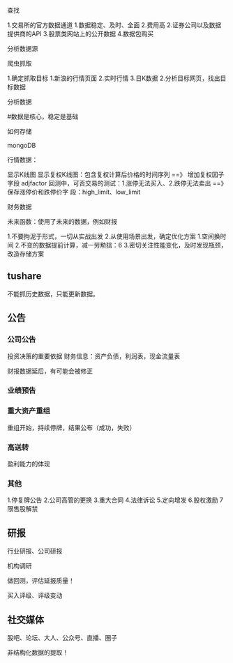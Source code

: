 
查找

1.交易所的官方数据通道
    1.数据稳定、及时、全面
    2.费用高
2.证券公司以及数据提供商的API
3.股票类网站上的公开数据
4.数据包购买

分析数据源

爬虫抓取

1.确定抓取目标
    1.新浪的行情页面
    2.实时行情
    3.日K数据
2.分析目标网页，找出目标数据

分析数据

#数据是核心，稳定是基础

如何存储

mongoDB

行情数据：

显示K线图
显示复权K线图：包含复权计算后价格的时间序列  ==》 增加复权因子字段 adjfactor
回测中，可否交易的测试：1.涨停无法买入、2.跌停无法卖出  ==》 保存涨停价和跌停价字 段：high_limit、low_limit

财务数据

未来函数：使用了未来的数据，例如财报

1.不要拘泥于形式，一切从实战出发
2.从使用场景出发，确定优化方案
    1.空间换时间
    2.不变的数据提前计算，减一劳勲狺：6
3.密切关注性能变化，及时发现瓶颈，改造存储方案

## tushare

不能抓历史数据，只能更新数据。

## 公告

### 公司公告

投资决策的重要依据
财务信息：资产负债，利润表，现金流量表

财报数据延后，有可能会被修正

### 业绩预告

### 重大资产重组

重组开始，持续停牌，结果公布（成功，失败）

### 高送转

盈利能力的体现

### 其他

1.停复牌公告
2.公司高管的更换
3.重大合同
4.法律诉讼
5.定向增发
6.股权激励
7限售股解禁

## 研报

行业研报、公司研报

机构调研

做回测，评估延报质量！

买入评级、评级变动

## 社交媒体

股吧、论坛、大人、公众号、直播、圈子

非结构化数据的提取！
